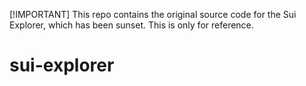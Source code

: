 [!IMPORTANT] This repo contains the original source code for the Sui Explorer, which has been sunset. This is only for reference.

# sui-explorer
